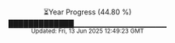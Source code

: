 <p align="center">
⏳Year Progress (44.80 %) <br>
█████████████▁▁▁▁▁▁▁▁▁▁▁▁▁▁▁▁▁ <br>
<sub>Updated: Fri, 13 Jun 2025 12:49:23 GMT</sub>
</p>

